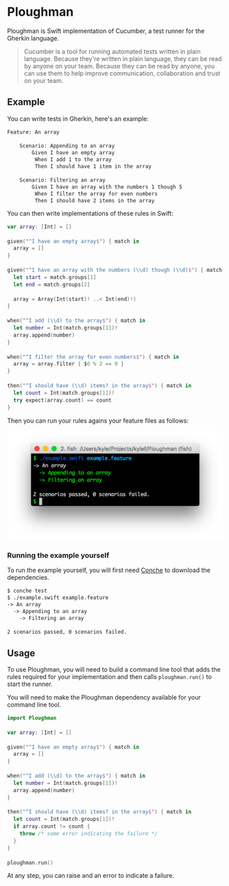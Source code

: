 # Ploughman

Ploughman is Swift implementation of Cucumber, a test runner for the Gherkin language.

> Cucumber is a tool for running automated tests written in plain language.
> Because they're written in plain language, they can be read by anyone on
> your team. Because they can be read by anyone, you can use them to help
> improve communication, collaboration and trust on your team.

## Example

You can write tests in Gherkin, here's an example:

```cucumber
Feature: An array

    Scenario: Appending to an array
        Given I have an empty array
         When I add 1 to the array
         Then I should have 1 item in the array

    Scenario: Filtering an array
        Given I have an array with the numbers 1 though 5
         When I filter the array for even numbers
         Then I should have 2 items in the array
```

You can then write implementations of these rules in Swift:

```swift
var array: [Int] = []

given("^I have an empty array$") { match in
  array = []
}

given("^I have an array with the numbers (\\d) though (\\d)$") { match in
  let start = match.groups[1]
  let end = match.groups[2]

  array = Array(Int(start)! ..< Int(end)!)
}

when("^I add (\\d) to the array$") { match in
  let number = Int(match.groups[1])!
  array.append(number)
}

when("^I filter the array for even numbers$") { match in
  array = array.filter { $0 % 2 == 0 }
}

then("^I should have (\\d) items? in the array$") { match in
  let count = Int(match.groups[1])!
  try expect(array.count) == count
}
```

Then you can run your rules agains your feature files as follows:

![Screenshot of running Ploughman](Resources/screenshot.png)

### Running the example yourself

To run the example yourself, you will first need
[Conche](https://github.com/kylef/Conche) to download the dependencies.

```shell
$ conche test
$ ./example.swift example.feature
-> An array
  -> Appending to an array
    -> Filtering an array

2 scenarios passed, 0 scenarios failed.
```

## Usage

To use Ploughman, you will need to build a command line tool that adds the
rules required for your implementation and then calls `ploughman.run()` to
start the runner.

You will need to make the Ploughman dependency available for your command line tool.

```swift
import Ploughman

var array: [Int] = []

given("^I have an empty array$") { match in
  array = []
}

when("^I add (\\d) to the array$") { match in
  let number = Int(match.groups[1])!
  array.append(number)
}

then("^I should have (\\d) items? in the array$") { match in
  let count = Int(match.groups[1])!
  if array.count != count {
    throw /* some error indicating the failure */
  }
}

ploughman.run()
```

At any step, you can raise and an error to indicate a failure.
